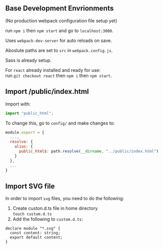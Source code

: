 ## Base Development Envrionments

(No production webpack configuration file setup yet)

run `npm i` then `npm start` and go to `localhost:3000`.

Uses `webpack-dev-server` for auto reloads on save.

Aboslute paths are set to `src` in `webpack.config.js`.

Sass is already setup.

For `react` already installed and ready for use:<br />
run `git checkout react` then `npm i` then `npm start`.

## Import /public/index.html

Import with:

```typescript
import "public_html";
```

To change this, go to `config/` and make changes to:

```javascript
module.export = {
  ...,
  resolve: {
    alias: {
      public_html$: path.resolve(__dirname, "../public/index.html")
    }
  },
  ...
}
```

## Import SVG file

In order to import `svg` files, you need to do the following:

1. Create custon.d.ts file in home directory<br />
   `touch custom.d.ts`
2. Add the following to `custom.d.ts`:

```
declare module "*.svg" {
  const content: string;
  export default content;
}
```
